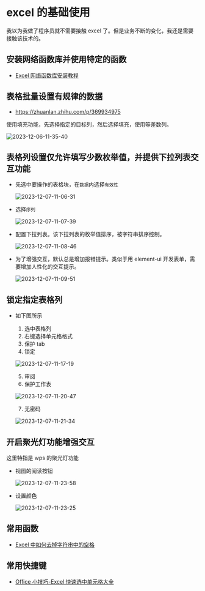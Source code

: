 # excel 的基础使用

我以为我做了程序员就不需要接触 excel 了。但是业务不断的变化，我还是需要接触该技术的。

## 安装网络函数库并使用特定的函数

- [Excel 网络函数库安装教程](https://zhuanlan.zhihu.com/p/658641423)

## 表格批量设置有规律的数据

- https://zhuanlan.zhihu.com/p/369934975

使用填充功能，先选择指定的目标列，然后选择填充，使用等差数列。

![2023-12-06-11-35-40](https://cdn.jsdelivr.net/gh/RuanZhongNan/img-store/img/2023-12-06-11-35-40.png)

## 表格列设置仅允许填写少数枚举值，并提供下拉列表交互功能

- 先选中要操作的表格块，在`数据`内选择`有效性`

  ![2023-12-07-11-06-31](https://cdn.jsdelivr.net/gh/RuanZhongNan/img-store/img/2023-12-07-11-06-31.png)

- 选择`序列`

  ![2023-12-07-11-07-39](https://cdn.jsdelivr.net/gh/RuanZhongNan/img-store/img/2023-12-07-11-07-39.png)

- 配置下拉列表。该下拉列表的枚举值排序，被字符串排序控制。

  ![2023-12-07-11-08-46](https://cdn.jsdelivr.net/gh/RuanZhongNan/img-store/img/2023-12-07-11-08-46.png)

- 为了增强交互，默认总是增加报错提示。类似于用 element-ui 开发表单，需要增加人性化的交互提示。

  ![2023-12-07-11-09-51](https://cdn.jsdelivr.net/gh/RuanZhongNan/img-store/img/2023-12-07-11-09-51.png)

## 锁定指定表格列

- 如下图所示

  1.  选中表格列
  2.  右键选择单元格格式
  3.  保护 tab
  4.  锁定

  ![2023-12-07-11-17-19](https://cdn.jsdelivr.net/gh/RuanZhongNan/img-store/img/2023-12-07-11-17-19.png)

  5. 审阅
  6. 保护工作表

  ![2023-12-07-11-20-47](https://cdn.jsdelivr.net/gh/RuanZhongNan/img-store/img/2023-12-07-11-20-47.png)

  7. 无密码

  ![2023-12-07-11-21-34](https://cdn.jsdelivr.net/gh/RuanZhongNan/img-store/img/2023-12-07-11-21-34.png)

## 开启聚光灯功能增强交互

这里特指是 wps 的聚光灯功能

- 视图的阅读按钮

  ![2023-12-07-11-23-58](https://cdn.jsdelivr.net/gh/RuanZhongNan/img-store/img/2023-12-07-11-23-58.png)

- 设置颜色

  ![2023-12-07-11-23-25](https://cdn.jsdelivr.net/gh/RuanZhongNan/img-store/img/2023-12-07-11-23-25.png)

## 常用函数

- [Excel 中如何去掉字符串中的空格](https://zhuanlan.zhihu.com/p/569441364)

## 常用快捷键

- [Office 小技巧-Excel 快速选中单元格大全](https://zhuanlan.zhihu.com/p/30842001)
